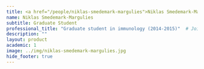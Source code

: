```yaml
---
title: <a href="/people/niklas-smedemark-margulies">Niklas Smedemark-Margulies</a>
name: Niklas Smedemark-Margulies
subtitle: Graduate Student
professional_title: "Graduate student in immunology (2014-2015)"  # Joined professional titles
description: ""
layout: product
academic: 1
image: ../img/niklas-smedemark-margulies.jpg
hide_footer: true
---
```

